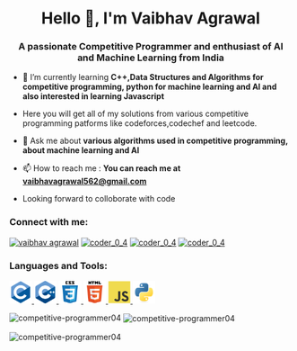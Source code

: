 <h1 align="center">Hello 👋, I'm Vaibhav Agrawal</h1>
<h3 align="center">A passionate Competitive Programmer and enthusiast of AI and Machine Learning from India</h3>

   - 🌱 I’m currently learning **C++,Data Structures and Algorithms for competitive programming, python for machine learning and AI and also interested in learning  Javascript**
   - Here you will get all of my solutions from various competitive programming patforms like codeforces,codechef and leetcode.

   - 💬 Ask me about **various algorithms used in competitive programming, about machine learning and AI**

   - 📫 How to reach me : **You can reach me at vaibhavagrawal562@gmail.com**
   - Looking forward to colloborate with code
<h3 align="left">Connect with me:</h3>
<p align="left">
<a href="https://linkedin.com/in/vaibhav agrawal" target="blank"><img align="center" src="https://raw.githubusercontent.com/rahuldkjain/github-profile-readme-generator/master/src/images/icons/Social/linked-in-alt.svg" alt="vaibhav agrawal" height="30" width="40" /></a>
<a href="https://www.codechef.com/users/coder_0_4" target="blank"><img align="center" src="https://cdn.jsdelivr.net/npm/simple-icons@3.1.0/icons/codechef.svg" alt="coder_0_4" height="30" width="40" /></a>
<a href="https://codeforces.com/profile/coder_0_4" target="blank"><img align="center" src="https://raw.githubusercontent.com/rahuldkjain/github-profile-readme-generator/master/src/images/icons/Social/codeforces.svg" alt="coder_0_4" height="30" width="40" /></a>
<a href="https://www.leetcode.com/coder_0_4" target="blank"><img align="center" src="https://raw.githubusercontent.com/rahuldkjain/github-profile-readme-generator/master/src/images/icons/Social/leet-code.svg" alt="coder_0_4" height="30" width="40" /></a>
</p>

<h3 align="left">Languages and Tools:</h3>
<p align="left"> <a href="https://www.cprogramming.com/" target="_blank" rel="noreferrer"> <img src="https://raw.githubusercontent.com/devicons/devicon/master/icons/c/c-original.svg" alt="c" width="40" height="40"/> </a> <a href="https://www.w3schools.com/cpp/" target="_blank" rel="noreferrer"> <img src="https://raw.githubusercontent.com/devicons/devicon/master/icons/cplusplus/cplusplus-original.svg" alt="cplusplus" width="40" height="40"/> </a> <a href="https://www.w3schools.com/css/" target="_blank" rel="noreferrer"> <img src="https://raw.githubusercontent.com/devicons/devicon/master/icons/css3/css3-original-wordmark.svg" alt="css3" width="40" height="40"/> </a> <a href="https://www.w3.org/html/" target="_blank" rel="noreferrer"> <img src="https://raw.githubusercontent.com/devicons/devicon/master/icons/html5/html5-original-wordmark.svg" alt="html5" width="40" height="40"/> </a> <a href="https://developer.mozilla.org/en-US/docs/Web/JavaScript" target="_blank" rel="noreferrer"> <img src="https://raw.githubusercontent.com/devicons/devicon/master/icons/javascript/javascript-original.svg" alt="javascript" width="40" height="40"/> </a> <a href="https://www.python.org" target="_blank" rel="noreferrer"> <img src="https://raw.githubusercontent.com/devicons/devicon/master/icons/python/python-original.svg" alt="python" width="40" height="40"/> </a> </p>

<p><img align="left" src="https://github-readme-stats.vercel.app/api/top-langs?username=competitive-programmer04&show_icons=true&locale=en&layout=compact" alt="competitive-programmer04" /></p>

<p>&nbsp;<img align="center" src="https://github-readme-stats.vercel.app/api?username=competitive-programmer04&show_icons=true&locale=en" alt="competitive-programmer04" /></p>

<p><img align="center" src="https://github-readme-streak-stats.herokuapp.com/?user=competitive-programmer04&" alt="competitive-programmer04" /></p>
